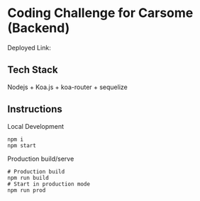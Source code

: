 # Coding Challenge for Carsome (Backend)

Deployed Link: 

## Tech Stack

Nodejs + Koa.js + koa-router + sequelize

## Instructions

Local Development

```shell
npm i
npm start
```

Production build/serve

```Shell
# Production build
npm run build
# Start in production mode
npm run prod
```
